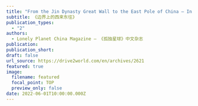 ```yaml
---
title: "From the Jin Dynasty Great Wall to the East Pole of China – In Search of ‘Borders’ in Northeast China"
subtitle: 《边界上的西来东往》
publication_types:
  - "2"
authors:
  - Lonely Planet China Magazine — 《孤独星球》中文杂志
publication: 
publication_short: 
draft: false
url_source: https://drive2world.com/en/archives/2621
featured: true
image:
  filename: featured
  focal_point: TOP
  preview_only: false 
date: 2022-06-01T10:00:00.000Z
---
```


